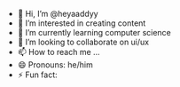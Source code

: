 - 👋 Hi, I’m @heyaaddyy
- 👀 I’m interested in creating content
- 🌱 I’m currently learning computer science
- 💞️ I’m looking to collaborate on ui/ux
- 📫 How to reach me ...
- 😄 Pronouns: he/him
- ⚡ Fun fact: 

<!---
heyaaddyy/heyaaddyy is a ✨ special ✨ repository because its `README.md` (this file) appears on your GitHub profile.
You can click the Preview link to take a look at your changes.
--->

